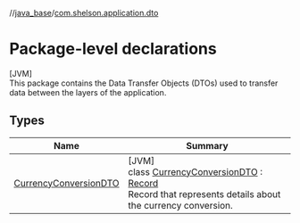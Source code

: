 //[java_base](../../index.md)/[com.shelson.application.dto](index.md)

# Package-level declarations

[JVM]\
This package contains the Data Transfer Objects (DTOs) used to transfer data between the layers of the application.

## Types

| Name | Summary |
|---|---|
| [CurrencyConversionDTO](-currency-conversion-d-t-o/index.md) | [JVM]<br>class [CurrencyConversionDTO](-currency-conversion-d-t-o/index.md) : [Record](https://docs.oracle.com/javase/8/docs/api/java/lang/Record.html)<br>Record that represents details about the currency conversion. |
